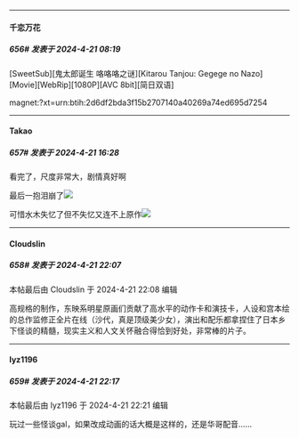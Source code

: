 ﻿
*****

####  千恋万花  
##### 656#       发表于 2024-4-21 08:19

[SweetSub][鬼太郎诞生 咯咯咯之谜][Kitarou Tanjou: Gegege no Nazo][Movie][WebRip][1080P][AVC 8bit][简日双语]

magnet:?xt=urn:btih:2d6df2bda3f15b2707140a40269a74ed695d7254


*****

####  Takao  
##### 657#       发表于 2024-4-21 16:28

看完了，尺度非常大，剧情真好啊

最后一抱泪崩了<img src="https://static.saraba1st.com/image/smiley/face2017/138.png" referrerpolicy="no-referrer">

可惜水木失忆了但不失忆又连不上原作<img src="https://static.saraba1st.com/image/smiley/face2017/136.png" referrerpolicy="no-referrer">


*****

####  Cloudslin  
##### 658#       发表于 2024-4-21 22:07

 本帖最后由 Cloudslin 于 2024-4-21 22:08 编辑 

高规格的制作，东映系明星原画们贡献了高水平的动作卡和演技卡，人设和宫本绘的总作监修正全片在线（沙代，真是顶级美少女），演出和配乐都拿捏住了日本乡下怪谈的精髓，现实主义和人文关怀融合得恰到好处，非常棒的片子。


*****

####  lyz1196  
##### 659#       发表于 2024-4-21 22:17

 本帖最后由 lyz1196 于 2024-4-21 22:21 编辑 

玩过一些怪谈gal，如果改成动画的话大概是这样的，还是华哥配音……

